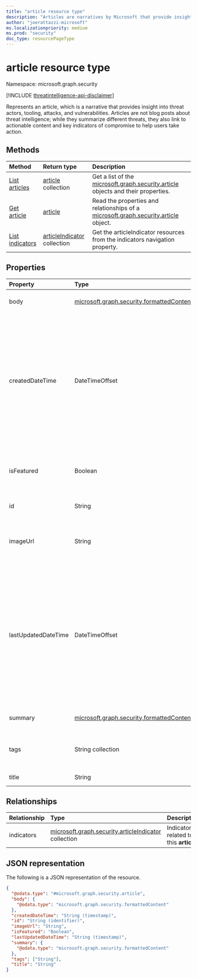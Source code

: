 ```yaml
---
title: "article resource type"
description: "Articles are narratives by Microsoft that provide insight into threat actors, tooling, attacks, and vulnerabilities."
author: "joerattazzi-microsoft"
ms.localizationpriority: medium
ms.prod: "security"
doc_type: resourcePageType
---
```


# article resource type

Namespace: microsoft.graph.security

[!INCLUDE [threatintelligence-api-disclaimer](../../includes/threatintelligence-api-disclaimer.md)]

Represents an article, which is a narrative that provides insight into threat actors, tooling, attacks, and vulnerabilities. Articles are not blog posts about threat intelligence; while they summarize different threats, they also link to actionable content and key indicators of compromise to help users take action.

## Methods

| Method                                                        | Return type                                                              | Description                                                                                                             |
| :------------------------------------------------------------ | :----------------------------------------------------------------------- | :---------------------------------------------------------------------------------------------------------------------- |
| [List articles](../api/security-threatintelligence-list-articles.md)              | [article](../resources/security-article.md) collection                   | Get a list of the [microsoft.graph.security.article](../resources/security-article.md) objects and their properties.    |
| [Get article](../api/security-article-get.md)                 | [article](../resources/security-article.md)                              | Read the properties and relationships of a [microsoft.graph.security.article](../resources/security-article.md) object. |
| [List indicators](../api/security-article-list-indicators.md) | [articleIndicator](../resources/security-articleindicator.md) collection | Get the articleIndicator resources from the indicators navigation property.                                             |

## Properties

| Property            | Type                                                                                   | Description                                                                                                                                                                                                                                   |
| :------------------ | :------------------------------------------------------------------------------------- | :-------------------------------------------------------------------------------------------------------------------------------------------------------------------------------------------------------------------------------------------- |
| body                | [microsoft.graph.security.formattedContent](../resources/security-formattedcontent.md) | Formatted article contents.                                                                                                                                                                                                                   |
| createdDateTime     | DateTimeOffset                                                                         | The date and time when this **article** was created. The Timestamp type represents date and time information using ISO 8601 format and is always in UTC time. For example, midnight UTC on Jan 1, 2014 is `2014-01-01T00:00:00Z`.             |
| isFeatured          | Boolean                                                                                | Indicates whether this **article** is currently featured by Microsoft.                                                                                                                                                                        |
| id                  | String                                                                                 | The system-generated ID for this **article**.                                                                                                                                                                                                 |
| imageUrl            | String                                                                                 | URL of the header image for this **article**, used for display purposes.                                                                                                                                                                      |
| lastUpdatedDateTime | DateTimeOffset                                                                         | The most recent date and time when this **article** was updated. The Timestamp type represents date and time information using ISO 8601 format and is always in UTC time. For example, midnight UTC on Jan 1, 2014 is `2014-01-01T00:00:00Z`. |
| summary             | [microsoft.graph.security.formattedContent](../resources/security-formattedcontent.md) | A quick summary of this **article**.                                                                                                                                                                                                          |
| tags                | String collection                                                                      | Tags for this **article**, communicating keywords, or key concepts.                                                                                                                                                                           |
| title               | String                                                                                 | The title of this **article**.                                                                                                                                                                                                                |

## Relationships

| Relationship | Type                                                                                              | Description                             |
| :----------- | :------------------------------------------------------------------------------------------------ | :-------------------------------------- |
| indicators   | [microsoft.graph.security.articleIndicator](../resources/security-articleindicator.md) collection | Indicators related to this **article**. |

## JSON representation

The following is a JSON representation of the resource.

<!-- {
  "blockType": "resource",
  "keyProperty": "id",
  "@odata.type": "microsoft.graph.security.article",
  "openType": false
}
-->

```json
{
  "@odata.type": "#microsoft.graph.security.article",
  "body": {
    "@odata.type": "microsoft.graph.security.formattedContent"
  },
  "createdDateTime": "String (timestamp)",
  "id": "String (identifier)",
  "imageUrl": "String",
  "isFeatured": "Boolean",
  "lastUpdatedDateTime": "String (timestamp)",
  "summary": {
    "@odata.type": "microsoft.graph.security.formattedContent"
  },
  "tags": ["String"],
  "title": "String"
}
```
